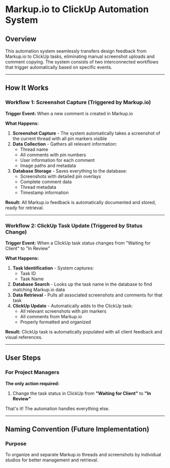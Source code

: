 # Markup.io to ClickUp Automation System

## Overview
This automation system seamlessly transfers design feedback from Markup.io to ClickUp tasks, eliminating manual screenshot uploads and comment copying. The system consists of two interconnected workflows that trigger automatically based on specific events.

---

## How It Works

### Workflow 1: Screenshot Capture (Triggered by Markup.io)

**Trigger Event:** When a new comment is created in Markup.io

**What Happens:**
1. **Screenshot Capture** - The system automatically takes a screenshot of the current thread with all pin markers visible
2. **Data Collection** - Gathers all relevant information:
   - Thread name
   - All comments with pin numbers
   - User information for each comment
   - Image paths and metadata
3. **Database Storage** - Saves everything to the database:
   - Screenshots with detailed pin overlays
   - Complete comment data
   - Thread metadata
   - Timestamp information

**Result:** All Markup.io feedback is automatically documented and stored, ready for retrieval.

---

### Workflow 2: ClickUp Task Update (Triggered by Status Change)

**Trigger Event:** When a ClickUp task status changes from "Waiting for Client" to "In Review"

**What Happens:**
1. **Task Identification** - System captures:
   - Task ID
   - Task Name
2. **Database Search** - Looks up the task name in the database to find matching Markup.io data
3. **Data Retrieval** - Pulls all associated screenshots and comments for that task
4. **ClickUp Update** - Automatically adds to the ClickUp task:
   - All relevant screenshots with pin markers
   - All comments from Markup.io
   - Properly formatted and organized

**Result:** ClickUp task is automatically populated with all client feedback and visual references.

---

## User Steps

### For Project Managers

**The only action required:**
1. Change the task status in ClickUp from **"Waiting for Client"** to **"In Review"**

That's it! The automation handles everything else.

---

## Naming Convention (Future Implementation)

### Purpose
To organize and separate Markup.io threads and screenshots by individual studios for better management and retrieval.
